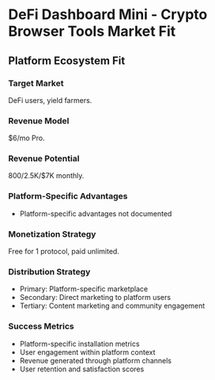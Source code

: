 # DeFi Dashboard Mini - Crypto Browser Tools Market Fit

## Platform Ecosystem Fit

### Target Market
DeFi users, yield farmers.

### Revenue Model
$6/mo Pro.

### Revenue Potential
$800/$2.5K/$7K monthly.

### Platform-Specific Advantages
- Platform-specific advantages not documented

### Monetization Strategy
Free for 1 protocol, paid unlimited.

### Distribution Strategy
- Primary: Platform-specific marketplace
- Secondary: Direct marketing to platform users
- Tertiary: Content marketing and community engagement

### Success Metrics
- Platform-specific installation metrics
- User engagement within platform context
- Revenue generated through platform channels
- User retention and satisfaction scores
